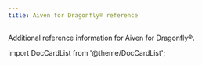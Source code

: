 ```yaml
---
title: Aiven for Dragonfly® reference
---
```


Additional reference information for Aiven for Dragonfly®.

import DocCardList from '@theme/DocCardList';

<DocCardList />
